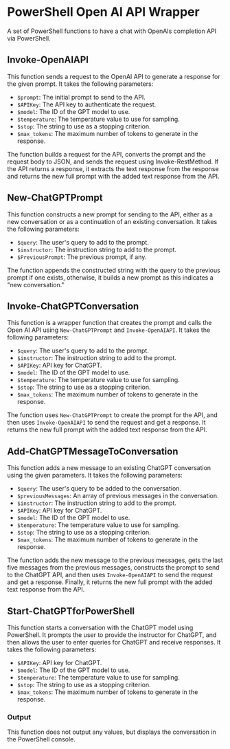# PowerShell Open AI API Wrapper
A set of PowerShell functions to have a chat with OpenAIs completion API via PowerShell.

## Invoke-OpenAIAPI

This function sends a request to the OpenAI API to generate a response for the given prompt. It takes the following parameters:

- `$prompt`: The initial prompt to send to the API.
- `$APIKey`: The API key to authenticate the request.
- `$model`: The ID of the GPT model to use.
- `$temperature`: The temperature value to use for sampling.
- `$stop`: The string to use as a stopping criterion.
- `$max_tokens`: The maximum number of tokens to generate in the response.

The function builds a request for the API, converts the prompt and the request body to JSON, and sends the request using Invoke-RestMethod. If the API returns a response, it extracts the text response from the response and returns the new full prompt with the added text response from the API.

## New-ChatGPTPrompt

This function constructs a new prompt for sending to the API, either as a new conversation or as a continuation of an existing conversation. It takes the following parameters:

- `$query`: The user's query to add to the prompt.
- `$instructor`: The instruction string to add to the prompt.
- `$PreviousPrompt`: The previous prompt, if any.

The function appends the constructed string with the query to the previous prompt if one exists, otherwise, it builds a new prompt as this indicates a "new conversation."

## Invoke-ChatGPTConversation

This function is a wrapper function that creates the prompt and calls the Open AI API using `New-ChatGPTPrompt` and `Invoke-OpenAIAPI`. It takes the following parameters:

- `$query`: The user's query to add to the prompt.
- `$instructor`: The instruction string to add to the prompt.
- `$APIKey`: API key for ChatGPT.
- `$model`: The ID of the GPT model to use.
- `$temperature`: The temperature value to use for sampling.
- `$stop`: The string to use as a stopping criterion.
- `$max_tokens`: The maximum number of tokens to generate in the response.

The function uses `New-ChatGPTPrompt` to create the prompt for the API, and then uses `Invoke-OpenAIAPI` to send the request and get a response. It returns the new full prompt with the added text response from the API.

## Add-ChatGPTMessageToConversation

This function adds a new message to an existing ChatGPT conversation using the given parameters. It takes the following parameters:

- `$query`: The user's query to be added to the conversation.
- `$previousMessages`: An array of previous messages in the conversation.
- `$instructor`: The instruction string to add to the prompt.
- `$APIKey`: API key for ChatGPT.
- `$model`: The ID of the GPT model to use.
- `$temperature`: The temperature value to use for sampling.
- `$stop`: The string to use as a stopping criterion.
- `$max_tokens`: The maximum number of tokens to generate in the response.

The function adds the new message to the previous messages, gets the last five messages from the previous messages, constructs the prompt to send to the ChatGPT API, and then uses `Invoke-OpenAIAPI` to send the request and get a response. Finally, it returns the new full prompt with the added text response from the API.


## Start-ChatGPTforPowerShell 
This function starts a conversation with the ChatGPT model using PowerShell. It prompts the user to provide the instructor for ChatGPT, and then allows the user to enter queries for ChatGPT and receive responses. It takes the following parameters:

- `$APIKey`: API key for ChatGPT.
- `$model`: The ID of the GPT model to use.
- `$temperature`: The temperature value to use for sampling.
- `$stop`: The string to use as a stopping criterion.
- `$max_tokens`: The maximum number of tokens to generate in the response.

### Output
This function does not output any values, but displays the conversation in the PowerShell console.
